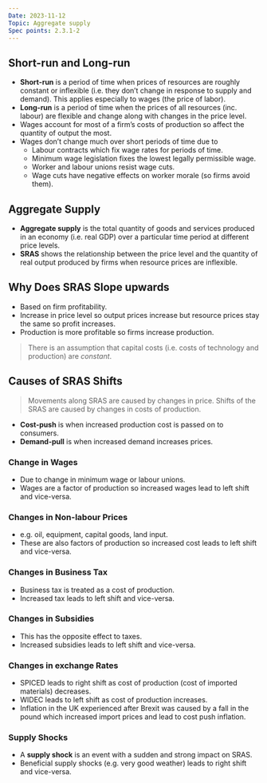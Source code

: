 ```yaml
---
Date: 2023-11-12
Topic: Aggregate supply
Spec points: 2.3.1-2
---
```


## Short-run and Long-run

* **Short-run** is a period of time when prices of resources are roughly constant or inflexible (i.e. they don’t change in response to supply and demand). This applies especially to wages (the price of labor).
* **Long-run** is a period of time when the prices of all resources (inc. labour) are flexible and change along with changes in the price level.
* Wages account for most of a firm’s costs of production so affect the quantity of output the most.
* Wages don’t change much over short periods of time due to
    * Labour contracts which fix wage rates for periods of time.
    * Minimum wage legislation fixes the lowest legally permissible wage.
    * Worker and labour unions resist wage cuts.
    * Wage cuts have negative effects on worker morale (so firms avoid them).

## Aggregate Supply

* **Aggregate supply** is the total quantity of goods and services produced in an economy (i.e. real GDP) over a particular time period at different price levels.
* **SRAS** shows the relationship between the price level and the quantity of real output produced by firms when resource prices are inflexible.

## Why Does SRAS Slope upwards

* Based on firm profitability.
* Increase in price level so output prices increase but resource prices stay the same so profit increases.
* Production is more profitable so firms increase production.

> There is an assumption that capital costs (i.e. costs of technology and production) are *constant*.

## Causes of SRAS Shifts

> Movements along SRAS are caused by changes in price.
> Shifts of the SRAS are caused by changes in costs of production.
* **Cost-push** is when increased production cost is passed on to consumers.
* **Demand-pull** is when increased demand increases prices.

### Change in Wages

* Due to change in minimum wage or labour unions.
* Wages are a factor of production so increased wages lead to left shift and vice-versa.

### Changes in Non-labour Prices

* e.g. oil, equipment, capital goods, land input.
* These are also factors of production so increased cost leads to left shift and vice-versa.

### Changes in Business Tax

* Business tax is treated as a cost of production.
* Increased tax leads to left shift and vice-versa.

### Changes in Subsidies

* This has the opposite effect to taxes.
* Increased subsidies leads to left shift and vice-versa.

### Changes in exchange Rates

* SPICED leads to right shift as cost of production (cost of imported materials) decreases.
* WIDEC leads to left shift as cost of production increases.
* Inflation in the UK experienced after Brexit was caused by a fall in the pound which increased import prices and lead to cost push inflation.

### Supply Shocks

* A **supply shock** is an event with a sudden and strong impact on SRAS.
* Beneficial supply shocks (e.g. very good weather) leads to right shift and vice-versa.